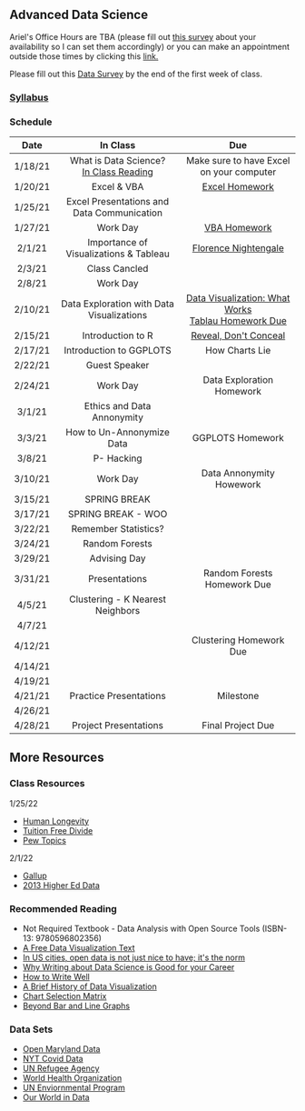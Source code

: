 ## Advanced Data Science 

Ariel's Office Hours are TBA (please fill out [this survey](https://docs.google.com/forms/d/1jc2dXeU9GJZOfAxPFntLP7bNMJ5hwgOVPXl3L9O_x4Y/edit) about your availability so I can set them accordingly) or you can make an appointment outside those times by clicking this [link.](https://calendar.google.com/calendar/u/0/selfsched?sstoken=UUFwT2R0NWJJNk1ffGRlZmF1bHR8YzhhMzM4NmIyYWYyN2I1ZjE1NDBkODkzNDcxNzBlZTA)

Please fill out this [Data Survey](https://forms.gle/3fp11BtWCaWenGJr6) by the end of the first week of class.

### [Syllabus](Syllabus.pdf)

### Schedule

| Date    | In Class | Due |
| :---:   | :---: |:---: |
| 1/18/21 | What is Data Science? <br> [In Class Reading](http://jse.amstat.org/v23n2/witmer.pdf)| Make sure to have Excel on your computer |
| 1/20/21 | Excel & VBA  | [Excel Homework](https://docs.google.com/document/d/1g8eOYNe9sDmrstRgvFRZBskxjaIaD7Za4lFXSgPPkVw/edit) |
| 1/25/21 | Excel Presentations and Data Communication ||
| 1/27/21 | Work Day | [VBA Homework](https://docs.google.com/document/d/1bTkmUon_Kq6_DupNw2Szh-T4rFGqzeA2aIIBy7m1yhk/edit) |
| 2/1/21  | Importance of Visualizations & Tableau  | [Florence Nightengale](https://docs.google.com/forms/d/1FBgScIpV9Vpa-jb1nlWuoCqOxFE7v5SmQtacpFHpIq8/edit) |
| 2/3/21  | Class Cancled  |  |
| 2/8/21  | Work Day   |  |
| 2/10/21 | Data Exploration with Data Visualizations| [Data Visualization: What Works](https://docs.google.com/forms/d/1JJ3pD4m_kvgERvRMuFSiDxglcJmNxvg1N8fegM7ubyA/edit)<br> [Tablau Homework Due](https://docs.google.com/document/d/1bta4t39rpvl-kXgO2pmZPGypWnYyBbiyzCPek9kxv9E/edit#) |
| 2/15/21 | Introduction to R | [Reveal, Don't Conceal](https://forms.gle/whPpC55iAAqnpVzb7)|
| 2/17/21 | Introduction to GGPLOTS | How Charts Lie |
| 2/22/21 | Guest Speaker ||
| 2/24/21 | Work Day | Data Exploration Homework |
| 3/1/21  | Ethics and Data Annonymity |  |
| 3/3/21  | How to Un-Annonymize Data  | GGPLOTS Homework|
| 3/8/21  | P- Hacking |  |
| 3/10/21 | Work Day| Data Annonymity Howework |
| 3/15/21 | SPRING BREAK |  |
| 3/17/21 | SPRING BREAK - WOO |  |
| 3/22/21 | Remember Statistics?    |  |
| 3/24/21 | Random Forests | |
| 3/29/21 | Advising Day    | |
| 3/31/21 | Presentations  | Random Forests Homework Due |
| 4/5/21  | Clustering - K Nearest Neighbors   |  |
| 4/7/21  |  |  |
| 4/12/21 |  | Clustering Homework Due |
| 4/14/21 |  | |
| 4/19/21 |  | |
| 4/21/21 | Practice Presentations | Milestone |
| 4/26/21 |  | |
| 4/28/21 | Project Presentations | Final Project Due |

## More Resources

### Class Resources

1/25/22
- [Human Longevity](https://rss.onlinelibrary.wiley.com/doi/epdf/10.1111/1740-9713.01582)
- [Tuition Free Divide](https://www.pewresearch.org/fact-tank/2021/08/11/democrats-overwhelmingly-favor-free-college-tuition-while-republicans-are-divided-by-age-education/)
- [Pew Topics](https://www.pewresearch.org/topics-categorized/)

2/1/22
- [Gallup](https://www.gallup.com/home.aspx)
- [2013 Higher Ed Data](https://github.com/arielcwebster/DataScience/blob/main/IPEDS_data.xlsx)

### Recommended Reading

- Not Required Textbook - Data Analysis with Open Source Tools (ISBN-13: 9780596802356)
- [A Free Data Visualization Text](https://mschermann.github.io/data_viz_reader/introduction.html)
- [In US cities, open data is not just nice to have; it's the norm](https://www.theguardian.com/local-government-network/2013/oct/21/open-data-us-san-francisco)
- [Why Writing about Data Science is Good for your Career](https://towardsdatascience.com/the-most-important-part-of-a-data-science-project-is-writing-a-blog-post-50715f37833a)
- [How to Write Well](https://towardsdatascience.com/get-better-in-data-science-writing-and-the-opportunities-will-grow-9d37fdada262)
- [A Brief History of Data Visualization](https://www.datavis.ca/papers/hbook.pdf)
- [Chart Selection Matrix](http://www.perceptualedge.com/articles/misc/Graph_Selection_Matrix.pdf)
- [Beyond Bar and Line Graphs](https://journals.plos.org/plosbiology/article?id=10.1371/journal.pbio.1002128#)


### Data Sets
- [Open Maryland Data](https://gopi.maryland.gov/)
- [NYT Covid Data](https://github.com/nytimes/covid-19-data)
- [UN Refugee Agency](https://www.unhcr.org/en-us/data.html)
- [World Health Organization](https://www.who.int/data/collections)
- [UN Enviornmental Program](https://www.unep.org/publications-data)
- [Our World in Data](https://ourworldindata.org/)
